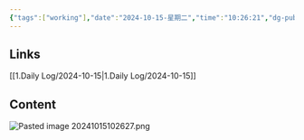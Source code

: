 ```yaml
---
{"tags":["working"],"date":"2024-10-15-星期二","time":"10:26:21","dg-publish":true,"permalink":"/6/2024-10-15//","dgPassFrontmatter":true}
---
```


## Links
[[1.Daily Log/2024-10-15\|1.Daily Log/2024-10-15]]

## Content
![Pasted image 20241015102627.png](/img/user/Attachments/Pasted%20image%2020241015102627.png)